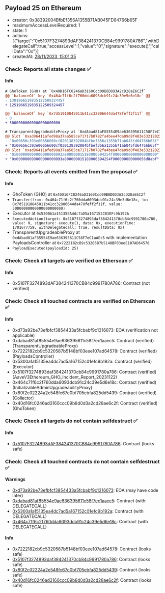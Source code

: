 ## Payload 25 on Ethereum

- creator: 0x38392004BfbEf356A1355B71AB045FD64766b65F
- maximumAccessLevelRequired: 1
- state: 1
- actions: [{"target":"0x5107F3274893dAF384241370CB84c9991780A786","withDelegateCall":true,"accessLevel":1,"value":"0","signature":"execute()","callData":"0x"}]
- createdAt: [28/11/2023, 15:01:35](https://etherscan.io/tx/0xda87a506c07a3fa3fd793c5dd3b86e81d446679abaaa19be73e499e68774c0e9)

### Check: Reports all state changes :white_check_mark:

#### Info


```diff
# GhoToken (GHO) at `0x40D16FC0246aD3160Ccc09B8D0D3A2cD28aE6C2f`
@@ `balanceOf` key `0x464c71f6c2f760dda6093dcb91c24c39e5d6e18c` @@
- 1301966519835122509324457
+ 1251966519835122509324457

@@ `balanceOf` key `0x7d51910845011b41cc32806644da478feff2f11f` @@
- 0
+ 50000000000000000000000

```

```diff
# TransparentUpgradeableProxy at `0xdAbad81aF85554E9ae636395611C58F7eC1aAEc5` with implementation PayloadsController at `0x7222182cB9c5320587b5148BF03eeE107AD64578`
@@ Slot `0xad96411afed98a37aa585ce71717b0782fa4bee47da09d8f483e532128238611` @@
- "0x00656c393e00656600cf020138392004bfbef356a1355b71ab045fd64766b65f"
+ "0x00656c393e00656600cf030138392004bfbef356a1355b71ab045fd64766b65f"
@@ Slot `0xad96411afed98a37aa585ce71717b0782fa4bee47da09d8f483e532128238612` @@
- "0x000000000000000000093a800000015180006594254f00000000000000000000"
+ "0x000000000000000000093a800000015180006594254f000000000000656d8abf"
```


### Check: Reports all events emitted from the proposal :white_check_mark:

#### Info

- GhoToken (GHO) at `0x40D16FC0246aD3160Ccc09B8D0D3A2cD28aE6C2f`
- `Transfer(from: 0x464c71f6c2f760dda6093dcb91c24c39e5d6e18c, to: 0x7d51910845011b41cc32806644da478feff2f11f, value: 50000000000000000000000)`
- Executor at `0x5300A1a15135EA4dc7aD5a167152C01EFc9b192A`
- `ExecutedAction(target: 0x5107f3274893daf384241370cb84c9991780a786, value: 0, signature: execute(), data: 0x, executionTime: 1701677759, withDelegatecall: true, resultData: 0x)`
- TransparentUpgradeableProxy at `0xdAbad81aF85554E9ae636395611C58F7eC1aAEc5` with implementation PayloadsController at `0x7222182cB9c5320587b5148BF03eeE107AD64578`
- `PayloadExecuted(payloadId: 25)`

### Check: Check all targets are verified on Etherscan :white_check_mark:

#### Info

- 0x5107F3274893dAF384241370CB84c9991780A786: Contract (not verified)

### Check: Check all touched contracts are verified on Etherscan :white_check_mark:

#### Info

- 0xd73a92be73efbfcf3854433a5fcbabf9c1316073: EOA (verification not applicable)
- 0xdabad81af85554e9ae636395611c58f7ec1aaec5: Contract (verified) (TransparentUpgradeableProxy)
- 0x7222182cb9c5320587b5148bf03eee107ad64578: Contract (verified) (PayloadsController)
- 0x5300a1a15135ea4dc7ad5a167152c01efc9b192a: Contract (verified) (Executor)
- 0x5107f3274893daf384241370cb84c9991780a786: Contract (verified) (AaveV3Ethereum_GHO_Incident_Report_20231122)
- 0x464c71f6c2f760dda6093dcb91c24c39e5d6e18c: Contract (verified) (InitializableAdminUpgradeabilityProxy)
- 0x80f2c02224a2e548fc67c0bf705ebfa825dd5439: Contract (verified) (Collector)
- 0x40d16fc0246ad3160ccc09b8d0d3a2cd28ae6c2f: Contract (verified) (GhoToken)

### Check: Check all targets do not contain selfdestruct :white_check_mark:

#### Info

- [0x5107F3274893dAF384241370CB84c9991780A786](https://etherscan.io/address/0x5107F3274893dAF384241370CB84c9991780A786): Contract (looks safe)

### Check: Check all touched contracts do not contain selfdestruct :white_check_mark:

#### Warnings

- [0xd73a92be73efbfcf3854433a5fcbabf9c1316073](https://etherscan.io/address/0xd73a92be73efbfcf3854433a5fcbabf9c1316073): EOA (may have code later)
- [0xdabad81af85554e9ae636395611c58f7ec1aaec5](https://etherscan.io/address/0xdabad81af85554e9ae636395611c58f7ec1aaec5): Contract (with DELEGATECALL)
- [0x5300a1a15135ea4dc7ad5a167152c01efc9b192a](https://etherscan.io/address/0x5300a1a15135ea4dc7ad5a167152c01efc9b192a): Contract (with DELEGATECALL)
- [0x464c71f6c2f760dda6093dcb91c24c39e5d6e18c](https://etherscan.io/address/0x464c71f6c2f760dda6093dcb91c24c39e5d6e18c): Contract (with DELEGATECALL)

#### Info

- [0x7222182cb9c5320587b5148bf03eee107ad64578](https://etherscan.io/address/0x7222182cb9c5320587b5148bf03eee107ad64578): Contract (looks safe)
- [0x5107f3274893daf384241370cb84c9991780a786](https://etherscan.io/address/0x5107f3274893daf384241370cb84c9991780a786): Contract (looks safe)
- [0x80f2c02224a2e548fc67c0bf705ebfa825dd5439](https://etherscan.io/address/0x80f2c02224a2e548fc67c0bf705ebfa825dd5439): Contract (looks safe)
- [0x40d16fc0246ad3160ccc09b8d0d3a2cd28ae6c2f](https://etherscan.io/address/0x40d16fc0246ad3160ccc09b8d0d3a2cd28ae6c2f): Contract (looks safe)

